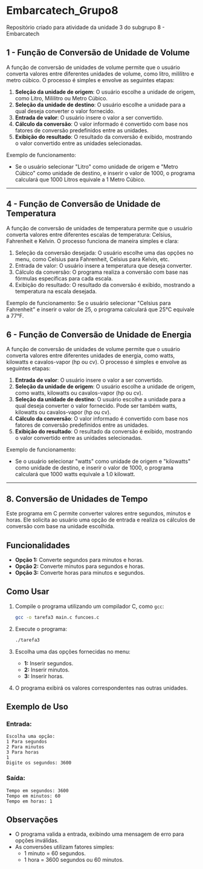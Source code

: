 # Embarcatech_Grupo8

Repositório criado para atividade da unidade 3 do subgrupo 8 - Embarcatech

## 1 - Função de Conversão de Unidade de Volume

A função de conversão de unidades de volume permite que o usuário converta valores entre diferentes unidades de volume, como litro, mililitro e metro cúbico. O processo é simples e envolve as seguintes etapas:

1. **Seleção da unidade de origem**: O usuário escolhe a unidade de origem, como Litro, Mililitro ou Metro Cúbico.
2. **Seleção da unidade de destino**: O usuário escolhe a unidade para a qual deseja converter o valor fornecido.
3. **Entrada de valor**: O usuário insere o valor a ser convertido.
4. **Cálculo da conversão**: O valor informado é convertido com base nos fatores de conversão predefinidos entre as unidades.
5. **Exibição do resultado**: O resultado da conversão é exibido, mostrando o valor convertido entre as unidades selecionadas.

Exemplo de funcionamento:

- Se o usuário selecionar "Litro" como unidade de origem e "Metro Cúbico" como unidade de destino, e inserir o valor de 1000, o programa calculará que 1000 Litros equivale a 1 Metro Cúbico.

---





## 4 - Função de Conversão de Unidade de Temperatura

A função de conversão de unidades de temperatura permite que o usuário converta valores entre diferentes escalas de temperatura: Celsius, Fahrenheit e Kelvin. O processo funciona de maneira simples e clara:

1. Seleção da conversão desejada: O usuário escolhe uma das opções no menu, como Celsius para Fahrenheit, Celsius para Kelvin, etc.
2. Entrada de valor: O usuário insere a temperatura que deseja converter.
3. Cálculo da conversão: O programa realiza a conversão com base nas fórmulas específicas para cada escala.
4. Exibição do resultado: O resultado da conversão é exibido, mostrando a temperatura na escala desejada.

Exemplo de funcionamento:
Se o usuário selecionar "Celsius para Fahrenheit" e inserir o valor de 25, o programa calculará que 25°C equivale a 77°F.


## 6 - Função de Conversão de Unidade de Energia

A função de conversão de unidades de volume permite que o usuário converta valores entre diferentes unidades de energia, como watts, kilowatts e cavalos-vapor (hp ou cv). O processo é simples e envolve as seguintes etapas:

1. **Entrada de valor**: O usuário insere o valor a ser convertido.
2. **Seleção da unidade de origem**: O usuário escolhe a unidade de origem, como watts, kilowatts ou cavalos-vapor (hp ou cv).
2. **Seleção da unidade de destino**: O usuário escolhe a unidade para a qual deseja converter o valor fornecido. Pode ser também watts, kilowatts ou cavalos-vapor (hp ou cv).
4. **Cálculo da conversão**: O valor informado é convertido com base nos fatores de conversão predefinidos entre as unidades.
5. **Exibição do resultado**: O resultado da conversão é exibido, mostrando o valor convertido entre as unidades selecionadas.

Exemplo de funcionamento:

- Se o usuário selecionar "watts" como unidade de origem e "kilowatts" como unidade de destino, e inserir o valor de 1000, o programa calculará que 1000 watts equivale a 1.0 kilowatt.

---



## 8. Conversão de Unidades de Tempo

Este programa em C permite converter valores entre segundos, minutos e horas. Ele solicita ao usuário uma opção de entrada e realiza os cálculos de conversão com base na unidade escolhida.

## Funcionalidades

- **Opção 1:** Converte segundos para minutos e horas.  
- **Opção 2:** Converte minutos para segundos e horas.  
- **Opção 3:** Converte horas para minutos e segundos.  

## Como Usar

1. Compile o programa utilizando um compilador C, como `gcc`:  
   ```bash
   gcc -o tarefa3 main.c funcoes.c
   ```
2. Execute o programa:  
   ```bash
   ./tarefa3
   ```
3. Escolha uma das opções fornecidas no menu:
   - **1:** Inserir segundos.
   - **2:** Inserir minutos.
   - **3:** Inserir horas.

4. O programa exibirá os valores correspondentes nas outras unidades.

## Exemplo de Uso

### Entrada:
```
Escolha uma opção:
1 Para segundos
2 Para minutos
3 Para horas
1
Digite os segundos: 3600
```

### Saída:
```
Tempo em segundos: 3600
Tempo em minutos: 60
Tempo em horas: 1
```

## Observações

- O programa valida a entrada, exibindo uma mensagem de erro para opções inválidas.  
- As conversões utilizam fatores simples:
  - 1 minuto = 60 segundos.
  - 1 hora = 3600 segundos ou 60 minutos.



